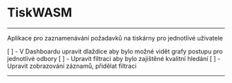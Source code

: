 # TiskWASM

---

Aplikace pro zaznamenávání požadavků na tiskárny pro jednotlivé uživatele

[ ] - V Dashboardu upravit dlaždice aby bylo možné vidět grafy postupu pro jednotlivé odbory
[ ] - Upravit filtraci aby bylo zajištěné kvalitní hledání
[ ] - Upravit zobrazování záznamů, přidělat filtraci

---
